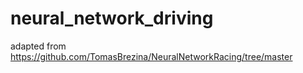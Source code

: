 # neural_network_driving

adapted from https://github.com/TomasBrezina/NeuralNetworkRacing/tree/master
